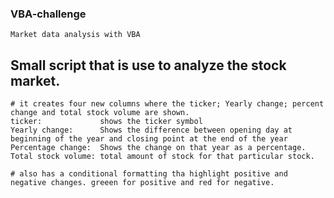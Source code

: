 ### VBA-challenge
    Market data analysis with VBA
##  Small script that is use to analyze the stock market.
    # it creates four new columns where the ticker; Yearly change; percent change and total stock volume are shown.
    ticker:             shows the ticker symbol
    Yearly change:      Shows the difference between opening day at beginning of the year and closing point at the end of the year
    Percentage change:  Shows the change on that year as a percentage.
    Total stock volume: total amount of stock for that particular stock.
    
    # also has a conditional formatting tha highlight positive and negative changes. greeen for positive and red for negative.
